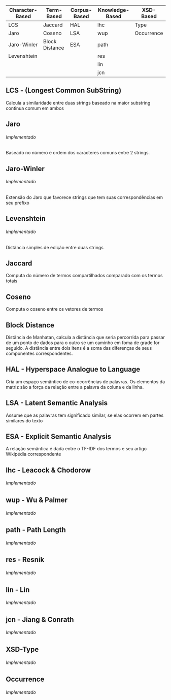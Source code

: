  Character-Based | Term-Based       | Corpus-Based | Knowledge-Based | XSD-Based |
-----------------|------------------|--------------|-----------------|-----------|
LCS              |Jaccard           |HAL           |lhc              |Type
Jaro             |Coseno            |LSA           |wup              |Occurrence
Jaro-Winler      |Block Distance    |ESA           |path             |
Levenshtein      |                  |              |res              |
                 |                  |              |lin              |
                 |                  |              |jcn              |


## LCS - (Longest Common SubString)

Calcula a similaridade entre duas strings baseado na maior substring continua comum em ambos

## Jaro
###### Implementado

Baseado no número e ordem dos caracteres comuns entre 2 strings.

## Jaro-Winler
###### Implementado

Extensão do Jaro que favorece strings que tem suas correspondências em seu prefixo

## Levenshtein
###### Implementado

Distância simples de edição entre duas strings

## Jaccard

Computa do número de termos compartilhados comparado com os termos totais

## Coseno

Computa o coseno entre os vetores de termos

## Block Distance

Distância de Manhatan, calcula a distância que seria percorrida para passar de um ponto de dados para o outro se um caminho em foma de grade for seguido. A distância entre dois itens é a soma das diferenças de seus componentes correspondentes.

## HAL - Hyperspace Analogue to Language

Cria um espaço semântico de co-ocorrências de palavras. Os elementos da matriz são a força da relação entre a palavra da coluna e da linha.

## LSA - Latent Semantic Analysis

Assume que as palavras tem significado similar, se elas ocorrem em partes similares do texto

## ESA - Explicit Semantic Analysis

A relação semântica é dada entre o TF-IDF dos termos e seu artigo Wikipédia correspondente

## lhc - Leacock & Chodorow
###### Implementado


## wup - Wu & Palmer
###### Implementado


## path - Path Length
###### Implementado


## res - Resnik
###### Implementado


## lin - Lin
###### Implementado


## jcn - Jiang & Conrath
###### Implementado

## XSD-Type
###### Implementado

## Occurrence
###### Implementado
